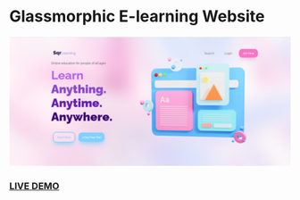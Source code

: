 # Glassmorphic E-learning Website

![E-learning Website](e-learningTemplate.png?raw=true "React JS e-learning website")

### <a href="https://gallant-bohr-7e54ae.netlify.app/">LIVE DEMO</a>
